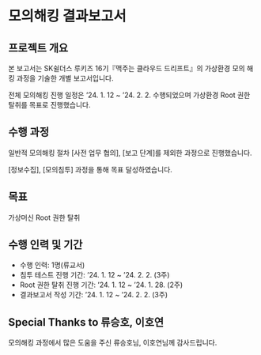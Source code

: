 # 모의해킹 결과보고서

## 프로젝트 개요
본 보고서는 SK쉴더스 루키즈 16기『맥주는 클라우드 드리프트』의 가상환경 모의 해킹 과정을 기술한 개별 보고서입니다.

전체 모의해킹 진행 일정은 ’24. 1. 12 ~ ’24. 2. 2. 수행되었으며 가상환경 Root 권한 탈취를 목표로 진행했습니다.

## 수행 과정
일반적 모의해킹 절차 [사전 업무 협의], [보고 단계]를 제외한 과정으로 진행했습니다.

[정보수집], [모의침투] 과정을 통해 목표 달성하였습니다.

## 목표
가상머신 Root 권한 탈취

## 수행 인력 및 기간
- 수행 인력: 1명(류교서)
- 침투 테스트 진행 기간: ’24. 1. 12 ~ ’24. 2. 2. (3주)
- Root 권한 탈취 진행 기간: ’24. 1. 12 ~ ’24. 1. 28. (2주)
- 결과보고서 작성 기간: ’24. 1. 12 ~ ’24. 2. 2. (3주)

## Special Thanks to 류승호, 이호연
모의해킹 과정에서 많은 도움을 주신 류승호님, 이호연님께 감사드립니다.
